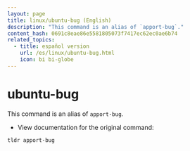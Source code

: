 ```yaml
---
layout: page
title: linux/ubuntu-bug (English)
description: "This command is an alias of `apport-bug`."
content_hash: 0691c8eae86e5581805073f7417ec62ec0ae6b74
related_topics:
  - title: español version
    url: /es/linux/ubuntu-bug.html
    icon: bi bi-globe
---
```

# ubuntu-bug

This command is an alias of `apport-bug`.

- View documentation for the original command:

`tldr apport-bug`
